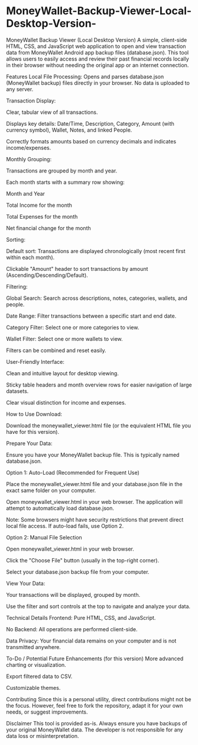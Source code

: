 # MoneyWallet-Backup-Viewer-Local-Desktop-Version-

MoneyWallet Backup Viewer (Local Desktop Version)
A simple, client-side HTML, CSS, and JavaScript web application to open and view transaction data from MoneyWallet Android app backup files (database.json). This tool allows users to easily access and review their past financial records locally in their browser without needing the original app or an internet connection.

Features
Local File Processing: Opens and parses database.json (MoneyWallet backup) files directly in your browser. No data is uploaded to any server.

Transaction Display:

Clear, tabular view of all transactions.

Displays key details: Date/Time, Description, Category, Amount (with currency symbol), Wallet, Notes, and linked People.

Correctly formats amounts based on currency decimals and indicates income/expenses.

Monthly Grouping:

Transactions are grouped by month and year.

Each month starts with a summary row showing:

Month and Year

Total Income for the month

Total Expenses for the month

Net financial change for the month

Sorting:

Default sort: Transactions are displayed chronologically (most recent first within each month).

Clickable "Amount" header to sort transactions by amount (Ascending/Descending/Default).

Filtering:

Global Search: Search across descriptions, notes, categories, wallets, and people.

Date Range: Filter transactions between a specific start and end date.

Category Filter: Select one or more categories to view.

Wallet Filter: Select one or more wallets to view.

Filters can be combined and reset easily.

User-Friendly Interface:

Clean and intuitive layout for desktop viewing.

Sticky table headers and month overview rows for easier navigation of large datasets.

Clear visual distinction for income and expenses.

How to Use
Download:

Download the moneywallet_viewer.html file (or the equivalent HTML file you have for this version).

Prepare Your Data:

Ensure you have your MoneyWallet backup file. This is typically named database.json.

Option 1: Auto-Load (Recommended for Frequent Use)

Place the moneywallet_viewer.html file and your database.json file in the exact same folder on your computer.

Open moneywallet_viewer.html in your web browser. The application will attempt to automatically load database.json.

Note: Some browsers might have security restrictions that prevent direct local file access. If auto-load fails, use Option 2.

Option 2: Manual File Selection

Open moneywallet_viewer.html in your web browser.

Click the "Choose File" button (usually in the top-right corner).

Select your database.json backup file from your computer.

View Your Data:

Your transactions will be displayed, grouped by month.

Use the filter and sort controls at the top to navigate and analyze your data.

Technical Details
Frontend: Pure HTML, CSS, and JavaScript.

No Backend: All operations are performed client-side.

Data Privacy: Your financial data remains on your computer and is not transmitted anywhere.

To-Do / Potential Future Enhancements (for this version)
More advanced charting or visualization.

Export filtered data to CSV.

Customizable themes.

Contributing
Since this is a personal utility, direct contributions might not be the focus. However, feel free to fork the repository, adapt it for your own needs, or suggest improvements.

Disclaimer
This tool is provided as-is. Always ensure you have backups of your original MoneyWallet data. The developer is not responsible for any data loss or misinterpretation.
